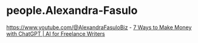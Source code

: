 # people.Alexandra-Fasulo
https://www.youtube.com/@AlexandraFasuloBiz - [7 Ways to Make Money with ChatGPT | AI for Freelance Writers](https://youtu.be/FH8ohhr682Y)
